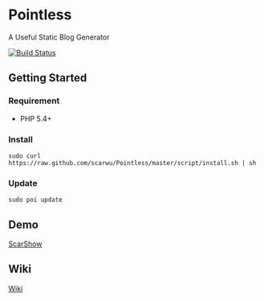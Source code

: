 # Pointless

A Useful Static Blog Generator

[![Build Status](https://travis-ci.org/scarwu/Pointless.png?branch=master)](https://travis-ci.org/scarwu/Pointless)

## Getting Started

### Requirement

* PHP 5.4+

### Install

	sudo curl https://raw.github.com/scarwu/Pointless/master/script/install.sh | sh

### Update

	sudo poi update

## Demo

[ScarShow](http://scar.simcz.tw)

## Wiki

[Wiki](https://github.com/scarwu/Pointless/wiki)
